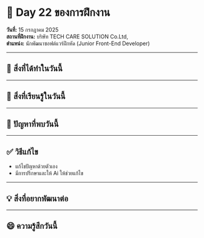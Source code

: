 # 📅 Day 22 ของการฝึกงาน
**วันที่:** 15 กรกฎาคม 2025  
**สถานที่ฝึกงาน:** บริษัท TECH CARE SOLUTION Co.Ltd,  
**ตำแหน่ง:** นักพัฒนาซอฟต์แวร์ฝึกหัด (Junior Front-End Developer)


---

## 📝 สิ่งที่ได้ทำในวันนี้


  


---

## 🎯 สิ่งที่เรียนรู้ในวันนี้

  



---

## 🤔 ปัญหาที่พบวันนี้

  




---

## ✅ วิธีแก้ไข
- แก้ไขปัญหาด้วยตัวเอง
- มีการปรึกษาและให้ Ai ให้ช่วยแก้ไข





---

## 💡 สิ่งที่อยากพัฒนาต่อ




---

## 😄 ความรู้สึกวันนี้

